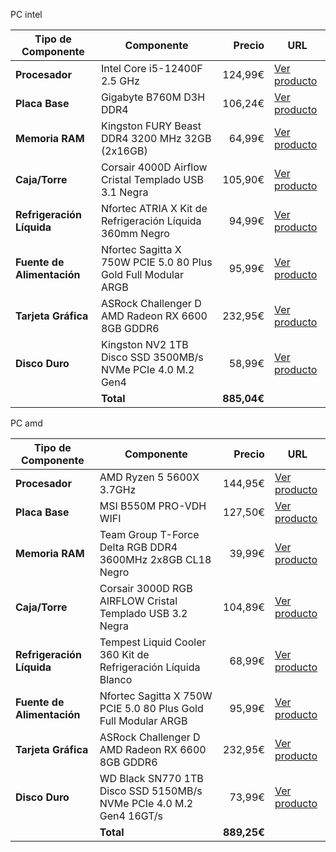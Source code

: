 PC intel

| Tipo de Componente       | Componente                                         | Precio  | URL                      |
|--------------------------|----------------------------------------------------|--------:|--------------------------|
| **Procesador**           | Intel Core i5-12400F 2.5 GHz                       | 124,99€ | [Ver producto](https://www.pccomponentes.com/intel-core-i5-12400f-25-ghz) |
| **Placa Base**           | Gigabyte B760M D3H DDR4                            | 106,24€ | [Ver producto](https://www.pccomponentes.com/gigabyte-b760m-ds3h-ddr4) |
| **Memoria RAM**          | Kingston FURY Beast DDR4 3200 MHz 32GB (2x16GB)    | 64,99€  | [Ver producto](https://www.pccomponentes.com/kingston-fury-beast-ddr4-3200-mhz-32gb-2x16gb-cl16) |
| **Caja/Torre**           | Corsair 4000D Airflow Cristal Templado USB 3.1 Negra | 105,90€ | [Ver producto](https://www.pccomponentes.com/corsair-4000d-airflow-cristal-templado-usb-31-negra) |
| **Refrigeración Líquida**| Nfortec ATRIA X Kit de Refrigeración Líquida 360mm Negro | 94,99€ | [Ver producto](https://www.pccomponentes.com/nfortec-atria-x-kit-de-refrigeracion-liquida-360mm-negro) |
| **Fuente de Alimentación** | Nfortec Sagitta X 750W PCIE 5.0 80 Plus Gold Full Modular ARGB | 95,99€  | [Ver producto](https://www.pccomponentes.com/fuente-alimentacion-nfortec-sagitta-x2-pcie-51-atx-31-750w-80-plus-gold-full-modular) |
| **Tarjeta Gráfica**      | ASRock Challenger D AMD Radeon RX 6600 8GB GDDR6   | 232,95€ | [Ver producto](https://www.pccomponentes.com/asrock-challenger-d-amd-radeon-rx-6600-8-gb-gddr6) |
| **Disco Duro**          | Kingston NV2 1TB Disco SSD 3500MB/s NVMe PCIe 4.0 M.2 Gen4 | 58,99€  | [Ver producto](https://www.pccomponentes.com/disco-duro-kingston-nv2-1tb-disco-ssd-3500mb-s-nvme-pcie-40-m2-gen4) |
|                          | **Total**                                          | **885,04€** |                          |




PC amd 

| Tipo de Componente       | Componente                                         | Precio  | URL                      |
|--------------------------|----------------------------------------------------|--------:|--------------------------|
| **Procesador**           | AMD Ryzen 5 5600X 3.7GHz                           | 144,95€ | [Ver producto](https://www.pccomponentes.com/amd-ryzen-5-5600x-37ghz) |
| **Placa Base**           | MSI B550M PRO-VDH WIFI                             | 127,50€ | [Ver producto](https://www.pccomponentes.com/msi-b550m-pro-vdh-wifi) |
| **Memoria RAM**          | Team Group T-Force Delta RGB DDR4 3600MHz 2x8GB CL18 Negro | 39,99€  | [Ver producto](https://www.pccomponentes.com/team-group-t-force-delta-rgb-ddr4-3600mhz-pc4-28800-16gb-2x8gb-cl18-negro) |
| **Caja/Torre**           | Corsair 3000D RGB AIRFLOW Cristal Templado USB 3.2 Negra | 104,89€ | [Ver producto](https://www.pccomponentes.com/corsair-3000d-rgb-airflow-cristal-templado-usb-32-negra) |
| **Refrigeración Líquida**| Tempest Liquid Cooler 360 Kit de Refrigeración Líquida Blanco | 68,99€ | [Ver producto](https://www.pccomponentes.com/tempest-liquid-cooler-360-kit-de-refrigeracion-liquida-blanco) |
| **Fuente de Alimentación** | Nfortec Sagitta X 750W PCIE 5.0 80 Plus Gold Full Modular ARGB | 95,99€  | [Ver producto](https://www.pccomponentes.com/nfortec-sagitta-x-750w-pcie-50-80-plus-gold-full-modular-a-rgb) |
| **Tarjeta Gráfica**      | ASRock Challenger D AMD Radeon RX 6600 8GB GDDR6   | 232,95€ | [Ver producto](https://www.pccomponentes.com/asrock-challenger-d-amd-radeon-rx-6600-8-gb-gddr6) |
| **Disco Duro**          | WD Black SN770 1TB Disco SSD 5150MB/s NVMe PCIe 4.0 M.2 Gen4 16GT/s | 73,99€  | [Ver producto](https://www.pccomponentes.com/disco-duro-wd-black-sn770-1tb-disco-ssd-5150mb-s-nvme-pcie-40-m2-gen4-16gt-s) |
|                          | **Total**                                          | **889,25€** |                          |

